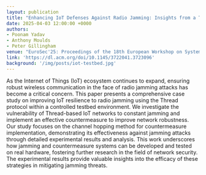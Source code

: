 ```yaml
---
layout: publication
title: "Enhancing IoT Defenses Against Radio Jamming: Insights from a Thread Testbed Case Study"
date: 2025-04-03 12:00:00 +0000
authors:
- Poonam Yadav
- Anthony Moulds
- Peter Gillingham
venue: "EuroSec'25: Proceedings of the 18th European Workshop on Systems Security"
link: 'https://dl.acm.org/doi/10.1145/3722041.3723096'
background: '/img/posts/iot-testbed.jpg'
---
```


As the Internet of Things (IoT) ecosystem continues to expand, ensuring robust wireless communication in the face of radio jamming attacks has become a critical concern. This paper presents a comprehensive case study on improving IoT resilience to radio jamming using the Thread protocol within a controlled testbed environment. We investigate the vulnerability of Thread-based IoT networks to constant jamming and implement an effective countermeasure to improve network robustness. Our study focuses on the channel hopping method for countermeasure implementation, demonstrating its effectiveness against jamming attacks through detailed experimental results and analysis. This work underscores how jamming and countermeasure systems can be developed and tested on real hardware, fostering further research in the field of network security. The experimental results provide valuable insights into the efficacy of these strategies in mitigating jamming threats.
